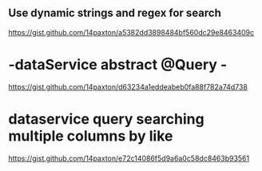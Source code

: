 ## Use dynamic strings and regex for search
 https://gist.github.com/14paxton/a5382dd3898484bf560dc29e8463409c

# -dataService abstract @Query -
 https://gist.github.com/14paxton/d63234a1eddeabeb0fa88f782a74d738
          
# dataservice query searching multiple columns by like
   https://gist.github.com/14paxton/e72c14086f5d9a6a0c58dc8463b93561
